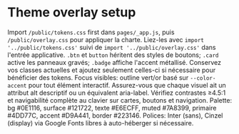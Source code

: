 # Theme overlay setup
Import `/public/tokens.css` first dans `pages/_app.js`, puis `/public/overlay.css` pour appliquer la charte.
Liez-les avec `import '../public/tokens.css'` suivi de `import '../public/overlay.css'` dans l'entrée applicative.
`.btn` et `button` héritent des styles de boutons; `.card` active les panneaux gravés; `.badge` affiche l'accent métallisé.
Conservez vos classes actuelles et ajoutez seulement celles-ci si nécessaire pour bénéficier des tokens.
Focus visibles: outline vert/or basé sur `--color-accent` pour tout élément interactif.
Assurez-vous que chaque visuel ait un attribut alt descriptif ou un équivalent aria-label.
Vérifiez contrastes ≥4.5:1 et navigabilité complète au clavier sur cartes, boutons et navigation.
Palette: bg #0E1116, surface #121722, texte #E6ECFF, muted #7A8399, primaire #4DD77C, accent #D9A441, border #223146.
Polices: Inter (sans), Cinzel (display) via Google Fonts libres à auto-héberger si nécessaire.
